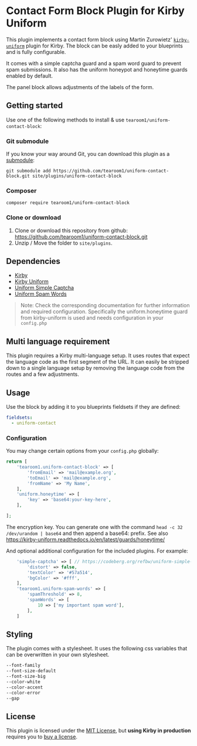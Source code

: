 # Contact Form Block Plugin for Kirby Uniform

This plugin implements a contact form block using Martin Zurowietz' [`kirby-uniform`](https://github.com/mzur/kirby-uniform) plugin for Kirby.
The block can be easly added to your blueprints and is fully configurable.

It comes with a simple captcha guard and a spam word guard to prevent spam submissions.
It also has the uniform honeypot and honeytime guards enabled by default.

The panel block allows adjustments of the labels of the form.

## Getting started

Use one of the following methods to install & use `tearoom1/uniform-contact-block`:


### Git submodule

If you know your way around Git, you can download this plugin as a [submodule](https://github.com/blog/2104-working-with-submodules):

```text
git submodule add https://github.com/tearoom1/uniform-contact-block.git site/plugins/uniform-contact-block
```


### Composer

```text
composer require tearoom1/uniform-contact-block
```


### Clone or download

1. Clone or download this repository from github: https://github.com/tearoom1/uniform-contact-block.git
2. Unzip / Move the folder to `site/plugins`.

## Dependencies

- [Kirby](https://getkirby.com)
- [Kirby Uniform](https://github.com/mzur/kirby-uniform)
- [Uniform Simple Captcha](https://codeberg.org/refbw/uniform-simple-captcha)
- [Uniform Spam Words](https://github.com/tearoom1/uniform-spam-words)

> Note: Check the corresponding documentation for further information and required configuration.
Specifically the uniform.honeytime guard from kirby-uniform is used and needs configuration in your `config.php`

## Multi language requirement
This plugin requires a Kirby multi-language setup. It uses routes that expect the language code as the first segment of the URL.
It can easily be stripped down to a single language setup by removing the language code from the routes and a few adjustments.

## Usage

Use the block by adding it to you blueprints fieldsets if they are defined:

```yaml
fieldsets:
  - uniform-contact
```

### Configuration

You may change certain options from your `config.php` globally:

```php
return [
    'tearoom1.uniform-contact-block' => [
        'fromEmail' => 'mail@example.org',
        'toEmail' => 'mail@example.org',
        'fromName' => 'My Name',
    ],
    'uniform.honeytime' => [
        'key' => 'base64:your-key-here',
    ],

];
```
The encryption key. You can generate one with the command `head -c 32 /dev/urandom | base64` and then append a base64: prefix.
See also https://kirby-uniform.readthedocs.io/en/latest/guards/honeytime/

And optional additional configuration for the included plugins. For example:
```php
    'simple-captcha' => [ // https://codeberg.org/refbw/uniform-simple-captcha
        'distort' => false,
        'textColor' => '#57a514',
        'bgColor' => '#fff',
    ],
    'tearoom1.uniform-spam-words' => [
        'spamThreshold' => 8,
        'spamWords' => [
            10 => ['my important spam word'],
        ],
    ]
```

## Styling

The plugin comes with a stylesheet.
It uses the following css variables that can be overwritten in your own stylesheet.

```css
--font-family
--font-size-default
--font-size-big
--color-white
--color-accent
--color-error
--gap
```

## License

This plugin is licensed under the [MIT License](LICENSE), but **using Kirby in production** requires you to [buy a license](https://getkirby.com/buy).

